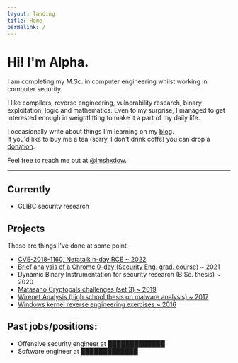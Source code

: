 ```yaml
---
layout: landing
title: Home
permalink: /
---
```


# Hi! I'm Alpha.

I am completing my M.Sc. in computer engineering whilst working in
computer security.

I like compilers, reverse engineering, vulnerability
research, binary exploitation, logic and mathematics. Even to my surprise, I
managed to get interested enough in weightlifting to make
it a part of my daily life.

I occasionally write about things I'm learning on my
[blog](/blog).  
If you'd like to buy me a tea (sorry, I don't drink coffe)
you can drop a [donation](https://ko-fi.com/shxdow).

Feel free to reach me out at
[@imshxdow](https://twitter.com/imshxdow).

* * *

Currently
--------------------

*   GLIBC security research

Projects
-------------

These are things I've done at some point

*   [CVE-2018-1160, Netatalk n-day RCE ~ 2022](/cve-2018-1160)
*   [Brief analysis of a Chrome 0-day (Security Eng. grad. course)](https://raw.githubusercontent.com/shxdow/talks/main/short-browser-exploitation.pdf) ~ 2021
*   Dynamic Binary Instrumentation for security research (B.Sc. thesis) ~ 2020
*   [Matasano Cryptopals challenges (set 3) ~ 2019](https://github.com/shxdow/matasano)
*   [Wirenet Analysis (high school thesis on malware analysis) ~ 2017](https://github.com/shxdow/wirenet-analysis)
*   [Windows kernel reverse engineering exercises ~ 2016](https://github.com/shxdow/low-level-exercises/tree/master/practical-reverse-engineering)

Past jobs/positions:
--------------------

*   Offensive security engineer at █████████████
*   Software engineer at █████████████

